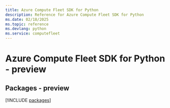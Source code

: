 ```yaml
---
title: Azure Compute Fleet SDK for Python
description: Reference for Azure Compute Fleet SDK for Python
ms.date: 02/18/2025
ms.topic: reference
ms.devlang: python
ms.service: computefleet
---
```

# Azure Compute Fleet SDK for Python - preview
## Packages - preview
[!INCLUDE [packages](compute-fleet-index.md)]